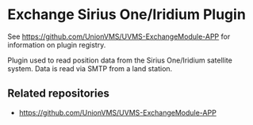 # Exchange Sirius One/Iridium Plugin

See https://github.com/UnionVMS/UVMS-ExchangeModule-APP for information on plugin registry.

Plugin used to read position data from the Sirius One/Iridium satellite system. Data is read via SMTP from a land
station.

## Related repositories

* https://github.com/UnionVMS/UVMS-ExchangeModule-APP
